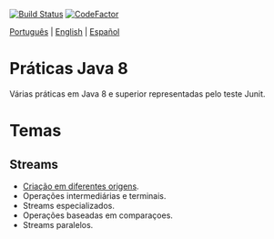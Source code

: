 [![Build Status](https://travis-ci.org/lucas-gio/pruebasJava8.svg?branch=main)](https://travis-ci.org/lucas-gio/pruebasJava8)
[![CodeFactor](https://www.codefactor.io/repository/github/lucas-gio/pruebasjava8/badge)](https://www.codefactor.io/repository/github/lucas-gio/pruebasjava8)

<p align="left">
  <a href="#">Português</a> |
   <a href="https://github.com/lucas-gio/pruebasJava8/tree/main/lang/en/README.md">English</a> |
  <a href="https://github.com/lucas-gio/pruebasJava8/">Español</a> 
</p>

# Práticas Java 8
Várias práticas em Java 8 e superior representadas pelo teste Junit.

# Temas
## Streams
* [Criação em diferentes origens](../main/src/test/java/practica/StreamCreationTest.java).
* Operações intermediárias e terminais.
* Streams especializados.
* Operações baseadas em comparaçoes.
* Streams paralelos.
